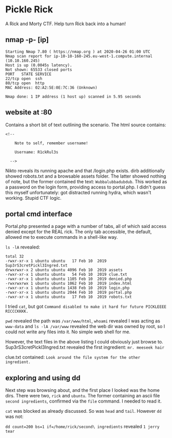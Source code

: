 # Pickle Rick

A Rick and Morty CTF. Help turn Rick back into a human!

## nmap -p- [ip]

```
Starting Nmap 7.80 ( https://nmap.org ) at 2020-04-26 01:00 UTC
Nmap scan report for ip-10-10-160-245.eu-west-1.compute.internal (10.10.160.245)
Host is up (0.0045s latency).
Not shown: 65533 closed ports
PORT   STATE SERVICE
22/tcp open  ssh
80/tcp open  http
MAC Address: 02:A2:5E:0E:7C:36 (Unknown)

Nmap done: 1 IP address (1 host up) scanned in 5.95 seconds
```

## website at :80

Contains a short bit of text outlining the scenario. The html source contains:

```
<!--

    Note to self, remember username!

    Username: R1ckRul3s

  -->
```

Nikto reveals its running apache and that /login.php exists. dirb additionally showed robots.txt and a browsable assets folder. The latter showed nothing of note, but the former contained the text: `Wubbalubbadubdub`. This worked as a password on the login form, providing access to portal.php. I didn't guess this myself unfortunately: got distracted running hydra, which wasn't working. Stupid CTF logic.

## portal cmd interface

Portal.php presented a page with a number of tabs, all of which said access denied except for the REAL rick. The only tab accessible, the default, allowed me to execute commands in a shell-like way.

`ls -lA` revealed:

```
total 32
-rwxr-xr-x 1 ubuntu ubuntu   17 Feb 10  2019 Sup3rS3cretPickl3Ingred.txt
drwxrwxr-x 2 ubuntu ubuntu 4096 Feb 10  2019 assets
-rwxr-xr-x 1 ubuntu ubuntu   54 Feb 10  2019 clue.txt
-rwxr-xr-x 1 ubuntu ubuntu 1105 Feb 10  2019 denied.php
-rwxrwxrwx 1 ubuntu ubuntu 1062 Feb 10  2019 index.html
-rwxr-xr-x 1 ubuntu ubuntu 1438 Feb 10  2019 login.php
-rwxr-xr-x 1 ubuntu ubuntu 2044 Feb 10  2019 portal.php
-rwxr-xr-x 1 ubuntu ubuntu   17 Feb 10  2019 robots.txt
```

I tried `cat`, but got `Command disabled to make it hard for future PICKLEEEE RICCCKKKK.`

`pwd` revealed the path was `/var/www/html`, `whoami` revealed I was acting as `www-data` and `ls -lA /var/www` revealed the web dir was owned by root, so I could not write any files into it. No simple web shell for me.

However, the text files in the above listing I could obviously just browse to. Sup3rS3cretPickl3Ingred.txt revealed the first ingredient: `mr. meeseek hair`

clue.txt contained: `Look around the file system for the other ingredient.`

## exploring and using dd

Next step was browsing about, and the first place I looked was the home dirs. There were two, `rick` and `ubuntu`. The former containing an ascii file `second ingredients`, confirmed via the `file` command. I needed to read it.

`cat` was blocked as already discussed. So was `head` and `tail`. However `dd` was not:

`dd count=200 bs=1 if=/home/rick/second\ ingredients` revealed `1 jerry tear`
